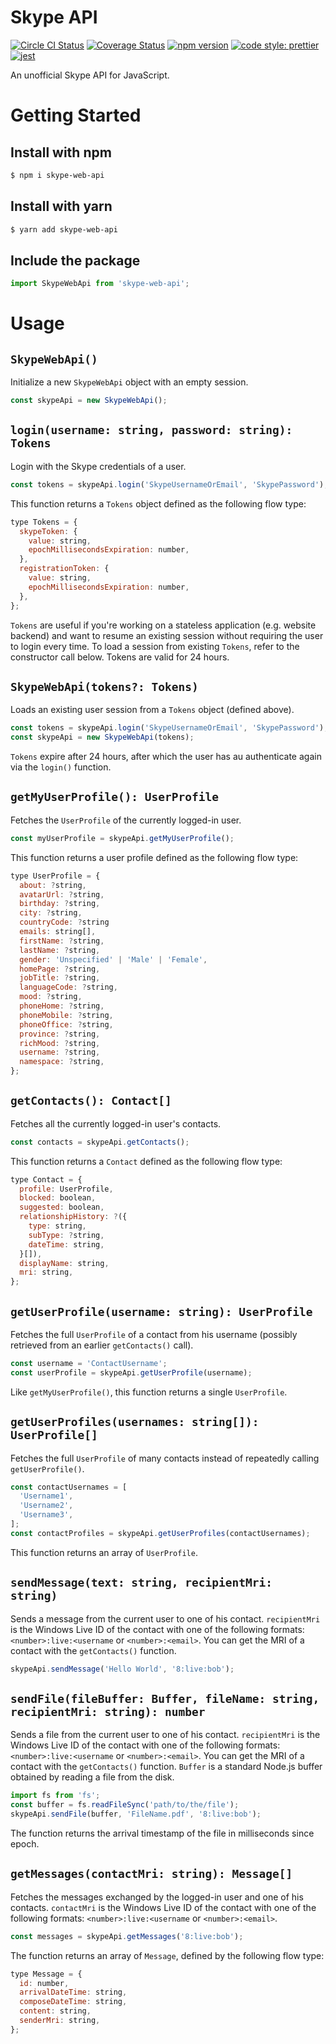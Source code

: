 # Skype API

[![Circle CI Status](https://circleci.com/gh/PatriceVignola/skype-web-api.svg?style=shield)](https://circleci.com/gh/PatriceVignola/skype-web-api) [![Coverage Status](https://coveralls.io/repos/github/PatriceVignola/skype-web-api/badge.svg?branch=master)](https://coveralls.io/github/PatriceVignola/skype-web-api?branch=master) [![npm version](https://badge.fury.io/js/skype-web-api.svg)](https://badge.fury.io/js/skype-web-api) [![code style: prettier](https://img.shields.io/badge/code_style-prettier-ff69b4.svg?style=flat-square)](https://github.com/prettier/prettier) [![jest](https://facebook.github.io/jest/img/jest-badge.svg)](https://github.com/facebook/jest)

An unofficial Skype API for JavaScript.

# Getting Started

## Install with npm

```sh
$ npm i skype-web-api
```

## Install with yarn

```sh
$ yarn add skype-web-api
```

## Include the package

```js
import SkypeWebApi from 'skype-web-api';
```

# Usage

## `SkypeWebApi()`

Initialize a new `SkypeWebApi` object with an empty session.

```js
const skypeApi = new SkypeWebApi();
```

## `login(username: string, password: string): Tokens`

Login with the Skype credentials of a user.

```js
const tokens = skypeApi.login('SkypeUsernameOrEmail', 'SkypePassword');
```

This function returns a `Tokens` object defined as the following flow type:

```js
type Tokens = {
  skypeToken: {
    value: string,
    epochMillisecondsExpiration: number,
  },
  registrationToken: {
    value: string,
    epochMillisecondsExpiration: number,
  },
};
```

`Tokens` are useful if you're working on a stateless application (e.g. website backend) and want to resume an existing session without requiring the user to login every time. To load a session from existing `Tokens`, refer to the constructor call below. Tokens are valid for 24 hours.

## `SkypeWebApi(tokens?: Tokens)`

Loads an existing user session from a `Tokens` object (defined above).

```js
const tokens = skypeApi.login('SkypeUsernameOrEmail', 'SkypePassword');
const skypeApi = new SkypeWebApi(tokens);
```

`Tokens` expire after 24 hours, after which the user has au authenticate again via the `login()` function.

## `getMyUserProfile(): UserProfile`

Fetches the `UserProfile` of the currently logged-in user.

```js
const myUserProfile = skypeApi.getMyUserProfile();
```

This function returns a user profile defined as the following flow type:

```js
type UserProfile = {
  about: ?string,
  avatarUrl: ?string,
  birthday: ?string,
  city: ?string,
  countryCode: ?string
  emails: string[],
  firstName: ?string,
  lastName: ?string,
  gender: 'Unspecified' | 'Male' | 'Female',
  homePage: ?string,
  jobTitle: ?string,
  languageCode: ?string,
  mood: ?string,
  phoneHome: ?string,
  phoneMobile: ?string,
  phoneOffice: ?string,
  province: ?string,
  richMood: ?string,
  username: ?string,
  namespace: ?string,
};
```

## `getContacts(): Contact[]`

Fetches all the currently logged-in user's contacts.

```js
const contacts = skypeApi.getContacts();
```

This function returns a `Contact` defined as the following flow type:

```js
type Contact = {
  profile: UserProfile,
  blocked: boolean,
  suggested: boolean,
  relationshipHistory: ?({
    type: string,
    subType: ?string,
    dateTime: string,
  }[]),
  displayName: string,
  mri: string,
};
```

## `getUserProfile(username: string): UserProfile`

Fetches the full `UserProfile` of a contact from his username (possibly retrieved from an earlier `getContacts()` call).

```js
const username = 'ContactUsername';
const userProfile = skypeApi.getUserProfile(username);
```

Like `getMyUserProfile()`, this function returns a single `UserProfile`.

## `getUserProfiles(usernames: string[]): UserProfile[]`

Fetches the full `UserProfile` of many contacts instead of repeatedly calling `getUserProfile()`.

```js
const contactUsernames = [
  'Username1',
  'Username2',
  'Username3',
];
const contactProfiles = skypeApi.getUserProfiles(contactUsernames);
```

This function returns an array of `UserProfile`.

## `sendMessage(text: string, recipientMri: string)`

Sends a message from the current user to one of his contact. `recipientMri` is the Windows Live ID of the contact with one of the following formats: `<number>:live:<username` or `<number>:<email>`. You can get the MRI of a contact with the `getContacts()` function.

```js
skypeApi.sendMessage('Hello World', '8:live:bob');
```

## `sendFile(fileBuffer: Buffer, fileName: string, recipientMri: string): number`

Sends a file from the current user to one of his contact. `recipientMri` is the Windows Live ID of the contact with one of the following formats: `<number>:live:<username` or `<number>:<email>`. You can get the MRI of a contact with the `getContacts()` function. `Buffer` is a standard Node.js buffer obtained by reading a file from the disk.

```js
import fs from 'fs';
const buffer = fs.readFileSync('path/to/the/file');
skypeApi.sendFile(buffer, 'FileName.pdf', '8:live:bob');
```

The function returns the arrival timestamp of the file in milliseconds since epoch.

## `getMessages(contactMri: string): Message[]`

Fetches the messages exchanged by the logged-in user and one of his contacts. `contactMri` is the Windows Live ID of the contact with one of the following formats: `<number>:live:<username` or `<number>:<email>`.

```js
const messages = skypeApi.getMessages('8:live:bob');
```

The function returns an array of `Message`, defined by the following flow type:

```js
type Message = {
  id: number,
  arrivalDateTime: string,
  composeDateTime: string,
  content: string,
  senderMri: string,
};
```
